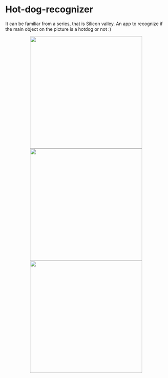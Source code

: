 # Hot-dog-recognizer

It can be familiar from a series, that is Silicon valley.
An app to recognize if the main object on the picture is a hotdog or not :)

<p align="center">
  <img src="https://user-images.githubusercontent.com/54432325/63640121-f0e13680-c69c-11e9-8366-7c4e974ebfee.png" width="350">
  <img src="https://user-images.githubusercontent.com/54432325/63640124-f8a0db00-c69c-11e9-8044-58ee7448ab9a.png" width="350">
  <img src="https://user-images.githubusercontent.com/54432325/63640125-f9d20800-c69c-11e9-81cf-8373e59da700.png" width="350">
</p>
